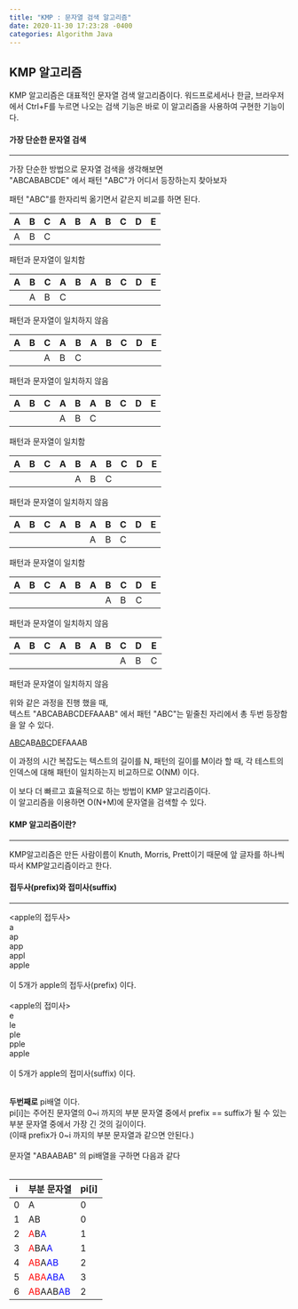 ```yaml
---
title: "KMP : 문자열 검색 알고리즘"
date: 2020-11-30 17:23:28 -0400
categories: Algorithm Java
---
```

## KMP 알고리즘
KMP 알고리즘은 대표적인 문자열 검색 알고리즘이다. 워드프로세서나 한글, 브라우저에서 Ctrl+F를 누르면 나오는 검색 기능은 바로 이 알고리즘을 사용하여 구현한 기능이다.

#### 가장 단순한 문자열 검색
---
가장 단순한 방법으로 문자열 검색을 생각해보면  
"ABCABABCDE" 에서 패턴 "ABC"가 어디서 등장하는지 찾아보자  

패턴 "ABC"를 한자리씩 옮기면서 같은지 비교를 하면 된다.  

|A|B|C|A|B|A|B|C|D|E|
|--|--|--|--|--|--|--|--|--|--|
|A|B|C||||||||

패턴과 문자열이 일치함  

|A|B|C|A|B|A|B|C|D|E|
|--|--|--|--|--|--|--|--|--|--|
||A|B|C|||||||

패턴과 문자열이 일치하지 않음  

|A|B|C|A|B|A|B|C|D|E|
|--|--|--|--|--|--|--|--|--|--|
|||A|B|C||||||

패턴과 문자열이 일치하지 않음  

|A|B|C|A|B|A|B|C|D|E|
|--|--|--|--|--|--|--|--|--|--|
||||A|B|C|||||

패턴과 문자열이 일치함  

|A|B|C|A|B|A|B|C|D|E|
|--|--|--|--|--|--|--|--|--|--|
|||||A|B|C||||

패턴과 문자열이 일치하지 않음  

|A|B|C|A|B|A|B|C|D|E|
|--|--|--|--|--|--|--|--|--|--|
||||||A|B|C|||

패턴과 문자열이 일치함  

|A|B|C|A|B|A|B|C|D|E|
|--|--|--|--|--|--|--|--|--|--|
|||||||A|B|C||

패턴과 문자열이 일치하지 않음  

|A|B|C|A|B|A|B|C|D|E|
|--|--|--|--|--|--|--|--|--|--|
||||||||A|B|C|
 
패턴과 문자열이 일치하지 않음  


위와 같은 과정을 진행 했을 때,  
텍스트 "ABCABABCDEFAAAB" 에서 패턴 "ABC"는 밑줄친 자리에서 총 두번 등장함을 알 수 있다.  

<u>ABC</u>AB<u>ABC</u>DEFAAAB  

이 과정의 시간 복잡도는 텍스트의 길이를 N, 패턴의 길이를 M이라 할 때, 각 테스트의 인덱스에 대해 패턴이 일치하는지 비교하므로 O(NM) 이다.  
  
이 보다 더 빠르고 효율적으로 하는 방법이 KMP 알고리즘이다.  
이 알고리즘을 이용하면 O(N+M)에 문자열을 검색할 수 있다.  

#### KMP 알고리즘이란?
---

KMP알고리즘은 만든 사람이름이 Knuth, Morris, Prett이기 때문에 앞 글자를 하나씩 따서 KMP알고리즘이라고 한다.


#### 접두사(prefix)와 접미사(suffix)
---
<apple의 접두사><br/>
a  <br/>
ap  <br/>
app  <br/>
appl  <br/>
apple  <br/>
<br/>
이 5개가 apple의 접두사(prefix) 이다.<br/><br/>
<apple의 접미사>  <br/>
e  <br/>
le  <br/>
ple  <br/>
pple  <br/>
apple  <br/>
<br/>
이 5개가 apple의 접미사(suffix) 이다.<br/>
  <br/>
  
  
<b>두번째로</b> pi배열 이다.  <br/>
pi[i]는 주어진 문자열의 0~i 까지의 부분 문자열 중에서 prefix == suffix가 될 수 있는 부분 문자열 중에서 가장 긴 것의 길이이다.  <br/>
(이때 prefix가 0~i 까지의 부분 문자열과 같으면 안된다.)  <br/>
<br/>
문자열 "ABAABAB" 의 pi배열을 구하면 다음과 같다  <br/>
<br/>

|i|부분 문자열|pi[i]|
|--|-------|--|
|0|A|0|
|1|AB|0|
|2|<font color="red">A</font>B<font color="blue">A</font>|1|
|3|<font color="red">A</font>BA<font color="blue">A</font>|1|
|4|<font color="red">AB</font>A<font color="blue">AB</font>|2|
|5|<font color="red">ABA</font><font color="blue">ABA</font>|3|
|6|<font color="red">AB</font>AAB<font color="blue">AB</font>|2|

